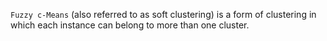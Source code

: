 `Fuzzy c-Means` (also referred to as soft clustering) is a form of clustering in which each instance can belong to more than one cluster.
